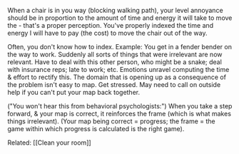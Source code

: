 When a chair is in you way (blocking walking path), your level annoyance should be in proportion to the amount of time and energy it will take to move the - that's a proper perception. You've properly indexed the time and energy I will have to pay (the cost) to move the chair out of the way.

Often, you don't know how to index. Example: You get in a fender bender on the way to work. Suddenly all sorts of things that were irrelevant are now relevant. Have to deal with this other person, who might be a snake; deal with insurance reps; late to work; etc. Emotions unravel computing the time & effort to rectify this. The domain that is opening up as a consequence of the problem isn't easy to map. Get stressed. May need to call on outside help if you can't put your map back together.

("You won't hear this from behavioral psychologists:") When you take a step forward, & your map is correct, it reinforces the frame (which is what makes things irrelevant). (Your map being correct = progress; the frame = the game within which progress is calculated is the right game).

Related: [[Clean your room]]